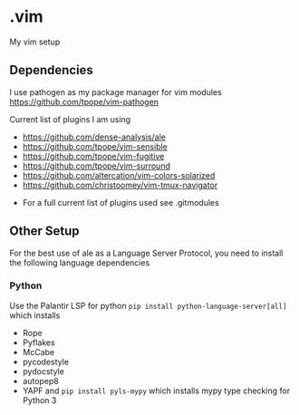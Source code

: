 # .vim
My vim setup

## Dependencies
I use pathogen as my package manager for vim modules
https://github.com/tpope/vim-pathogen

Current list of plugins I am using
- https://github.com/dense-analysis/ale
- https://github.com/tpope/vim-sensible
- https://github.com/tpope/vim-fugitive
- https://github.com/tpope/vim-surround
- https://github.com/altercation/vim-colors-solarized
- https://github.com/christoomey/vim-tmux-navigator

* For a full current list of plugins used see .gitmodules

## Other Setup
For the best use of ale as a Language Server Protocol, you need to install the
following language dependencies

### Python
Use the Palantir LSP for python
`pip install python-language-server[all]`
which installs
- Rope
- Pyflakes
- McCabe
- pycodestyle
- pydocstyle
- autopep8
- YAPF
and `pip install pyls-mypy`
which installs mypy type checking for Python 3
